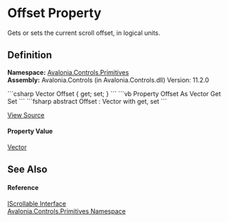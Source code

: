 # Offset Property


Gets or sets the current scroll offset, in logical units.



## Definition
**Namespace:** <a href="N_Avalonia_Controls_Primitives">Avalonia.Controls.Primitives</a>  
**Assembly:** Avalonia.Controls (in Avalonia.Controls.dll) Version: 11.2.0

<Tabs groupId="api-code-preview">
<TabItem value="csharp" label="C#">
```csharp
Vector Offset { get; set; }
```
</TabItem>
<TabItem value="vb" label="VB">
```vb
Property Offset As Vector
	Get
	Set
```
</TabItem>
<TabItem value="fsharp" label="F#">
```fsharp
abstract Offset : Vector with get, set
```
</TabItem>
</Tabs>



<a href="https://github.com/AvaloniaUI/Avalonia/tree/master/src/Avalonia.Controls/IScrollable.cs" title="View the source code">View Source</a>



#### Property Value
<a href="T_Avalonia_Vector">Vector</a>

## See Also


#### Reference
<a href="T_Avalonia_Controls_Primitives_IScrollable">IScrollable Interface</a>  
<a href="N_Avalonia_Controls_Primitives">Avalonia.Controls.Primitives Namespace</a>  

